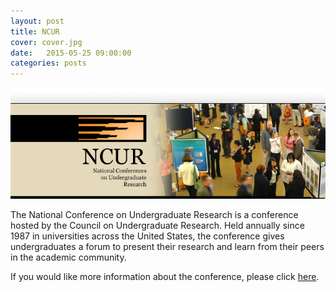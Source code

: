```yaml
---
layout: post
title: NCUR
cover: cover.jpg
date:   2015-05-25 09:00:00
categories: posts
---
```


![Test Image](/images/ncurfrontpage.jpg)

The National Conference on Undergraduate Research is a conference hosted by the Council on Undergraduate Research. Held annually since 1987 in universities across the United States, the conference gives undergraduates a forum to present their research and learn from their peers in the academic community.

If you would like more information about the conference, please click [here](http://www.cur.org/conferences_and_events/student_events/ncur/).